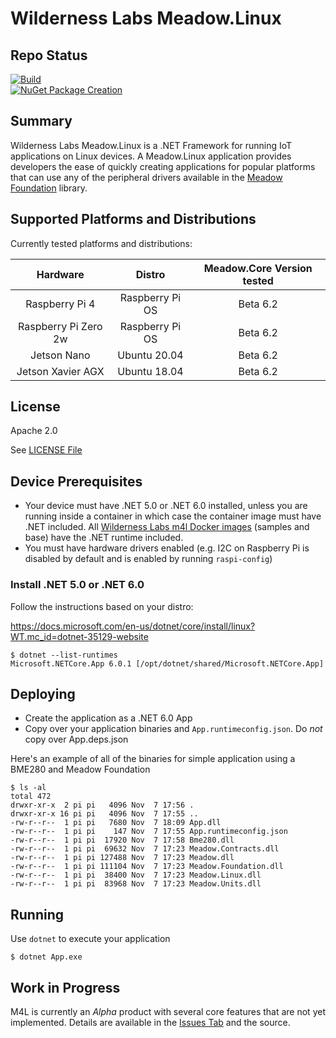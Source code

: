 # Wilderness Labs Meadow.Linux

## Repo Status

[![Build](https://github.com/WildernessLabs/Meadow.Linux/actions/workflows/build.yml/badge.svg)](https://github.com/WildernessLabs/Meadow.Linux/actions/workflows/build.yml)  
[![NuGet Package Creation](https://github.com/WildernessLabs/Meadow.Linux/actions/workflows/package.yml/badge.svg)](https://github.com/WildernessLabs/Meadow.Linux/actions/workflows/package.yml)

## Summary

Wilderness Labs Meadow.Linux is a .NET Framework for running IoT applications on Linux devices.  A Meadow.Linux application provides developers the ease of quickly creating applications for popular platforms that can use any of the peripheral drivers available in the [Meadow Foundation](https://github.com/WildernessLabs/Meadow.Foundation) library.

## Supported Platforms and Distributions

Currently tested platforms and distributions:

| Hardware | Distro | Meadow.Core Version tested |
| :---: | :---: | :---: |
| Raspberry Pi 4 | Raspberry Pi OS | Beta 6.2 |
| Raspberry Pi Zero 2w | Raspberry Pi OS | Beta 6.2 |
| Jetson Nano | Ubuntu 20.04 | Beta 6.2 |
| Jetson Xavier AGX | Ubuntu 18.04 | Beta 6.2 |

## License

Apache 2.0

See [LICENSE File](/LICENSE)

## Device Prerequisites

- Your device must have .NET 5.0 or .NET 6.0 installed, unless you are running inside a container in which case the container image must have .NET included. All [Wilderness Labs m4l Docker images](https://hub.docker.com/u/wildernesslabs) (samples and base) have the .NET runtime included.
- You must have hardware drivers enabled (e.g. I2C on Raspberry Pi is disabled by default and is enabled by running `raspi-config`)

### Install .NET 5.0 or .NET 6.0

Follow the instructions based on your distro:

https://docs.microsoft.com/en-us/dotnet/core/install/linux?WT.mc_id=dotnet-35129-website

```
$ dotnet --list-runtimes
Microsoft.NETCore.App 6.0.1 [/opt/dotnet/shared/Microsoft.NETCore.App]
```

## Deploying

- Create the application as a .NET 6.0 App
- Copy over your application binaries and `App.runtimeconfig.json`.  Do *not* copy over App.deps.json

Here's an example of all of the binaries for simple application using a BME280 and Meadow Foundation

```
$ ls -al
total 472
drwxr-xr-x  2 pi pi   4096 Nov  7 17:56 .
drwxr-xr-x 16 pi pi   4096 Nov  7 17:55 ..
-rw-r--r--  1 pi pi   7680 Nov  7 18:09 App.dll
-rw-r--r--  1 pi pi    147 Nov  7 17:55 App.runtimeconfig.json
-rw-r--r--  1 pi pi  17920 Nov  7 17:58 Bme280.dll
-rw-r--r--  1 pi pi  69632 Nov  7 17:23 Meadow.Contracts.dll
-rw-r--r--  1 pi pi 127488 Nov  7 17:23 Meadow.dll
-rw-r--r--  1 pi pi 111104 Nov  7 17:23 Meadow.Foundation.dll
-rw-r--r--  1 pi pi  38400 Nov  7 17:23 Meadow.Linux.dll
-rw-r--r--  1 pi pi  83968 Nov  7 17:23 Meadow.Units.dll
```

## Running

Use `dotnet` to execute your application

```
$ dotnet App.exe
```
 
## Work in Progress

M4L is currently an *Alpha* product with several core features that are not yet implemented.  Details are available in the [Issues Tab](https://github.com/WildernessLabs/Meadow.Linux/issues) and the source.

